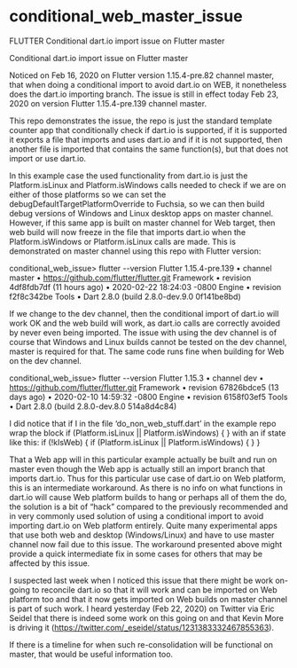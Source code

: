 # conditional_web_master_issue
FLUTTER Conditional dart.io import issue on Flutter master

Conditional dart.io import issue on Flutter master

Noticed on Feb 16, 2020 on Flutter version 1.15.4-pre.82 channel master, that when doing a conditional import to avoid dart.io on WEB, it nonetheless does the dart.io importing branch. The issue is still in effect today Feb 23, 2020 on version Flutter 1.15.4-pre.139 channel master.

This repo demonstrates the issue, the repo is just the standard template counter app that conditionally check if dart.io is supported, if it is supported it exports a file that imports and uses dart.io and if it is not supported, then another file is imported that contains the same function(s), but that does not import or use dart.io.

In this example case the used functionality from dart.io is just the Platform.isLinux and Platform.isWindows calls needed to check if we are on either of those platforms so we can set the debugDefaultTargetPlatformOverride to Fuchsia, so we can then build debug versions of Windows and Linux desktop apps on master channel. However, if this same app is built on master channel for Web target, then web build will now freeze in the file that imports dart.io when the Platform.isWindows or Platform.isLinux calls are made. This is demonstrated on master channel using this repo with Flutter version:

conditional_web_issue> flutter --version
Flutter 1.15.4-pre.139 • channel master • https://github.com/flutter/flutter.git
Framework • revision 4df8fdb7df (11 hours ago) • 2020-02-22 18:24:03 -0800
Engine • revision f2f8c342be
Tools • Dart 2.8.0 (build 2.8.0-dev.9.0 0f141be8bd)

If we change to the dev channel, then the conditional import of dart.io will work OK and the web build will work, as dart.io calls are correctly avoided by never even being imported. The issue with using the dev channel is of course that Windows and Linux builds cannot be tested on the dev channel, master is required for that. The same code runs fine when building for Web on the dev channel.

conditional_web_issue> flutter --version
Flutter 1.15.3 • channel dev • https://github.com/flutter/flutter.git
Framework • revision 67826bdce5 (13 days ago) • 2020-02-10 14:59:32 -0800
Engine • revision 6158f03ef5
Tools • Dart 2.8.0 (build 2.8.0-dev.8.0 514a8d4c84)

I did notice that if I in the file ‘do_non_web_stuff.dart’ in the example repo wrap the block
if (Platform.isLinux || Platform.isWindows) {  }
with an if state like this:
if (!kIsWeb) {
  if (Platform.isLinux || Platform.isWindows) {  }
}

That a Web app will in this particular example actually be built and run on master even though the Web app is actually still an import branch that imports dart.io. Thus for this particular use case of dart.io on Web platform, this is an intermediate workaround.
As there is no info on what functions in dart.io will cause Web platform builds to hang or perhaps all of them the do, the solution is a bit of “hack” compared to the previously recommended and in very commonly used solution of using a conditional import to avoid importing dart.io on Web platform entirely. Quite many experimental apps that use both web and desktop (Windows/Linux) and have to use master channel now fail due to this issue. The workaround presented above might provide a quick intermediate fix in some cases for others that may be affected by this issue.

I suspected last week when I noticed this issue that there might be work on-going to reconcile dart.io so that it will work and can be imported on Web platform too and that it now gets imported on Web builds on master channel is part of such work. I heard yesterday (Feb 22, 2020) on Twitter via Eric Seidel that there is indeed some work on this going on and that Kevin More is driving it (https://twitter.com/_eseidel/status/1231383332467855363).

If there is a timeline for when such re-consolidation will be functional on master, that would be useful information too.
